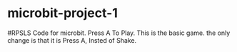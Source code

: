 # microbit-project-1
#RPSLS Code for microbit.
Press A To Play.
This is the basic game.
the only change is that it is Press A, Insted of Shake.
